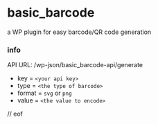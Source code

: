 # basic_barcode
a WP plugin for easy barcode/QR code generation

### info

API URL: /wp-json/basic_barcode-api/generate

- key = `<your api key>`
- type = `<the type of barcode>`
- format = `svg` or `png`
- value = `<the value to encode>`

// eof